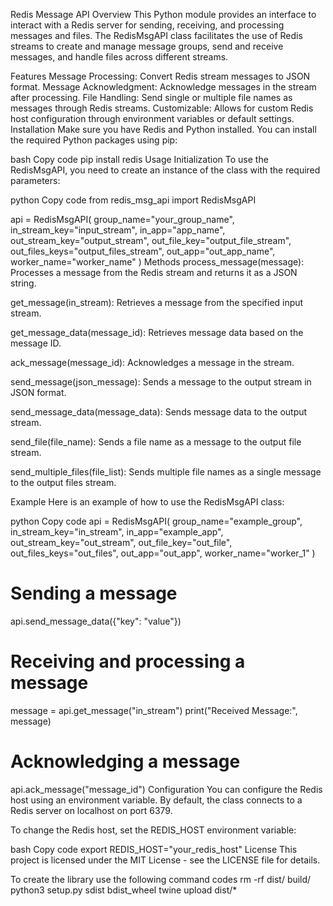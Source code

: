 
Redis Message API
Overview
This Python module provides an interface to interact with a Redis server for sending, receiving, and processing messages and files. The RedisMsgAPI class facilitates the use of Redis streams to create and manage message groups, send and receive messages, and handle files across different streams.

Features
Message Processing: Convert Redis stream messages to JSON format.
Message Acknowledgment: Acknowledge messages in the stream after processing.
File Handling: Send single or multiple file names as messages through Redis streams.
Customizable: Allows for custom Redis host configuration through environment variables or default settings.
Installation
Make sure you have Redis and Python installed. You can install the required Python packages using pip:

bash
Copy code
pip install redis
Usage
Initialization
To use the RedisMsgAPI, you need to create an instance of the class with the required parameters:

python
Copy code
from redis_msg_api import RedisMsgAPI

api = RedisMsgAPI(
    group_name="your_group_name",
    in_stream_key="input_stream",
    in_app="app_name",
    out_stream_key="output_stream",
    out_file_key="output_file_stream",
    out_files_keys="output_files_stream",
    out_app="out_app_name",
    worker_name="worker_name"
)
Methods
process_message(message): Processes a message from the Redis stream and returns it as a JSON string.

get_message(in_stream): Retrieves a message from the specified input stream.

get_message_data(message_id): Retrieves message data based on the message ID.

ack_message(message_id): Acknowledges a message in the stream.

send_message(json_message): Sends a message to the output stream in JSON format.

send_message_data(message_data): Sends message data to the output stream.

send_file(file_name): Sends a file name as a message to the output file stream.

send_multiple_files(file_list): Sends multiple file names as a single message to the output files stream.

Example
Here is an example of how to use the RedisMsgAPI class:

python
Copy code
api = RedisMsgAPI(
    group_name="example_group",
    in_stream_key="in_stream",
    in_app="example_app",
    out_stream_key="out_stream",
    out_file_key="out_file",
    out_files_keys="out_files",
    out_app="out_app",
    worker_name="worker_1"
)

# Sending a message
api.send_message_data({"key": "value"})

# Receiving and processing a message
message = api.get_message("in_stream")
print("Received Message:", message)

# Acknowledging a message
api.ack_message("message_id")
Configuration
You can configure the Redis host using an environment variable. By default, the class connects to a Redis server on localhost on port 6379.

To change the Redis host, set the REDIS_HOST environment variable:

bash
Copy code
export REDIS_HOST="your_redis_host"
License
This project is licensed under the MIT License - see the LICENSE file for details.


To create the library use the following command codes
rm -rf dist/ build/
python3 setup.py sdist bdist_wheel
twine upload dist/*
